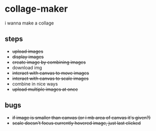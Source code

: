 # collage-maker
i wanna make a collage

## steps
- ~~upload images~~
- ~~display images~~
- ~~create image by combining images~~
- download img
- ~~interact with canvas to move images~~
- ~~interact with canvas to scale images~~
- combine in nice ways
- ~~upload multiple images at once~~

## bugs
- ~~if image is smaller than canvas (or i mb area of canvas it's given?)~~
- ~~scale doesn't focus currently hovered image, just last clicked~~